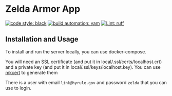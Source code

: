 # Zelda Armor App

[![code style: black][black_badge]][black_url]
[![build automation: yam][yam_badge]][yam_url]
[![Lint: ruff][ruff_badge]][ruff_url]

## Installation and Usage

To install and run the server locally, you can use docker-compose.

You will need an SSL certificate (and put it in local/.ssl/certs/localhost.crt) and a private key (and put it in local/.ssl/keys/localhost.key).
You can use [mkcert] to generate them

There is a user with email `link@hyrule.gov` and password `zelda` that you can use to login.

[black_badge]: https://img.shields.io/badge/code%20style-black-000000.svg
[black_url]: https://github.com/psf/black
[yam_badge]: https://img.shields.io/badge/build%20automation-yamk-success
[yam_url]: https://github.com/spapanik/yamk
[ruff_badge]: https://img.shields.io/endpoint?url=https://raw.githubusercontent.com/charliermarsh/ruff/main/assets/badge/v1.json
[ruff_url]: https://github.com/charliermarsh/ruff
[mkcert]: https://github.com/FiloSottile/mkcert
